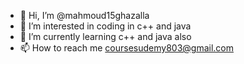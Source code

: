 - 👋 Hi, I’m @mahmoud15ghazalla
- 👀 I’m interested in coding in c++ and java
- 🌱 I’m currently learning c++ and java also
- 📫 How to reach me coursesudemy803@gmail.com

<!---
mahmoud15ghazalla/mahmoud15ghazalla is a ✨ special ✨ repository because its `README.md` (this file) appears on your GitHub profile.
You can click the Preview link to take a look at your changes.
--->
